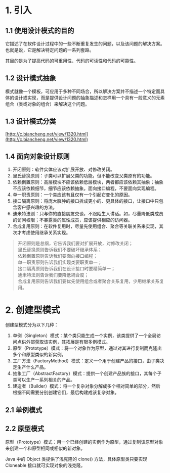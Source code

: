 # 1. 引入
## 1.1 使用设计模式的目的
它描述了在软件设计过程中的一些不断重复发生的问题，以及该问题的解决方案。也就是说，它是解决特定问题的一系列套路。

其目的是为了提高代码的可重用性、代码的可读性和代码的可靠性。
## 1.2 设计模式抽象
模式就像一个模板，可应用于多种不同场合，所以解决方案并不描述一个特定而具体的设计或实现，而是提供设计问题的抽象描述和怎样用一个具有一般意义的元素组合（类或对象的组合）来解决这个问题。
## 1.3 设计模式分类
[http://c.biancheng.net/view/1320.html](http://c.biancheng.net/view/1320.html)
## 1.4 面向对象设计原则
1. 开闭原则：软件实体应该对扩展开放、对修改关闭。
2. 里氏替换原则：子类可以扩展父类的功能，但不能改变父类原有的功能。
3. 依赖倒置原则：高层模块不应该依赖低层模块，两者都应该依赖其抽象；抽象不应该依赖细节，细节应该依赖抽象。面向接口编程，不要面向实现编程。
4. 单一职责原则：一个类应该有且仅有一个引起它变化的原因。
5. 接口隔离原则：将庞大臃肿的接口拆成更小的、更具体的接口，让接口中只包含客户感兴趣的方法。
6. 迪米特法则：只与你的直接朋友交谈，不跟陌生人讲话。如，尽量降低类成员的访问权限；不暴露类的属性成员，应该提供相应的访问器。
7. 合成复用原则：在软件复用时，尽量先使用组合、聚合等关联关系来实现，其次才考虑使用继承关系实现。

> 开闭原则是总纲，它告诉我们要对扩展开放，对修改关闭；  
> 里氏替换原则告诉我们不要破坏继承体系；  
> 依赖倒置原则告诉我们要面向接口编程；  
> 单一职责原则告诉我们实现类要职责单一；  
> 接口隔离原则告诉我们在设计接口时要精简单一；  
> 迪米特法则告诉我们要降低耦合度；  
> 合成复用原则告诉我们要优先使用组合或者聚合关系复用，少用继承关系复用。
# 2. 创建型模式
创建型模式分为以下几种：
1. 单例（Singleton）模式：某个类只能生成一个实例，该类提供了一个全局访问点供外部获取该实例，其拓展是有限多例模式。
2. 原型（Prototype）模式：将一个对象作为原型，通过对其进行复制而克隆出多个和原型类似的新实例。
3. 工厂方法（FactoryMethod）模式：定义一个用于创建产品的接口，由子类决定生产什么产品。
4. 抽象工厂（AbstractFactory）模式：提供一个创建产品族的接口，其每个子类可以生产一系列相关的产品。
5. 建造者（Builder）模式：将一个复杂对象分解成多个相对简单的部分，然后根据不同需要分别创建它们，最后构建成该复杂对象。
## 2.1 单例模式
## 2.2 原型模式
原型（Prototype）模式：用一个已经创建的实例作为原型，通过复制该原型对象来创建一个和原型相同或相似的新对象。

Java 中的 Object 类提供了浅克隆的 clone() 方法，具体原型类只要实现 Cloneable 接口就可实现对象的浅克隆。


